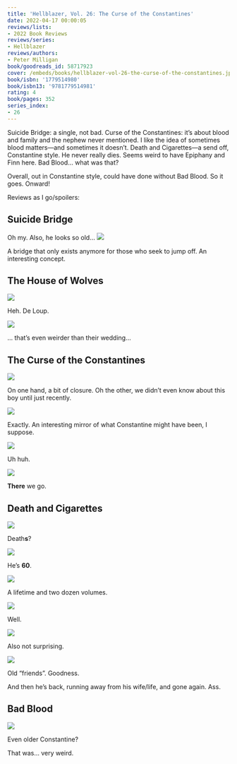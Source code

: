 ```yaml
---
title: 'Hellblazer, Vol. 26: The Curse of the Constantines'
date: 2022-04-17 00:00:05
reviews/lists:
- 2022 Book Reviews
reviews/series:
- Hellblazer
reviews/authors:
- Peter Milligan
book/goodreads_id: 58717923
cover: /embeds/books/hellblazer-vol-26-the-curse-of-the-constantines.jpg
book/isbn: '1779514980'
book/isbn13: '9781779514981'
rating: 4
book/pages: 352
series_index:
- 26
---
```

Suicide Bridge: a single, not bad. Curse of the Constantines: it’s about blood and family and the nephew never mentioned. I like the idea of sometimes blood matters—and sometimes it doesn’t. Death and Cigarettes—a send off, Constantine style. He never really dies. Seems weird to have Epiphany and Finn here. Bad Blood… what was that?

Overall, out in Constantine style, could have done without Bad Blood. So it goes. Onward!

<!--more-->

Reviews as I go/spoilers:

## Suicide Bridge

Oh my. Also, he looks so old…
 ![](/embeds/books/attachments/hellblazer-26-2aa91e.png)

A bridge that only exists anymore for those who seek to jump off. An interesting concept. 

## The House of Wolves

![](/embeds/books/attachments/hellblazer-26-fdaaa1.png)

Heh. De Loup. 

![](/embeds/books/attachments/hellblazer-26-6bf437.png)

… that’s even weirder than their wedding…

## The Curse of the Constantines

![](/embeds/books/attachments/hellblazer-26-e283c2.png)

On one hand, a bit of closure. Oh the other, we didn’t even know about this boy until just recently. 

![](/embeds/books/attachments/hellblazer-26-52d2dc.png)

 
Exactly. An interesting mirror of what Constantine might have been, I suppose. 

![](/embeds/books/attachments/hellblazer-26-36d8bb.png)

Uh huh. 

![](/embeds/books/attachments/hellblazer-26-766752.png)

**There** we go. 

## Death and Cigarettes

![](/embeds/books/attachments/hellblazer-26-684d4e.png)

Death**s**?

![](/embeds/books/attachments/hellblazer-26-0a6f61.png)

He’s **60**. 

![](/embeds/books/attachments/hellblazer-26-919e11.png)

A lifetime and two dozen volumes. 

![](/embeds/books/attachments/hellblazer-26-5647a5.png)

Well. 

![](/embeds/books/attachments/hellblazer-26-f151d3.png)

Also not surprising. 

![](/embeds/books/attachments/hellblazer-26-45f564.png)

Old “friends”. Goodness. 

And then he’s  back, running away from his wife/life, and gone again. Ass. 

## Bad Blood

![](/embeds/books/attachments/hellblazer-26-4b4691.png)

Even older Constantine?

That was… very weird.